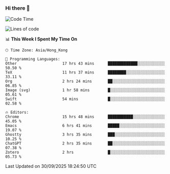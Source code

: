 ### Hi there 👋

<!--
**nicehiro/nicehiro** is a ✨ _special_ ✨ repository because its `README.md` (this file) appears on your GitHub profile.

Here are some ideas to get you started:

- 🔭 I’m currently working on ...
- 🌱 I’m currently learning ...
- 👯 I’m looking to collaborate on ...
- 🤔 I’m looking for help with ...
- 💬 Ask me about ...
- 📫 How to reach me: ...
- 😄 Pronouns: ...
- ⚡ Fun fact: ...
-->

<!--START_SECTION:waka-->
![Code Time](http://img.shields.io/badge/Code%20Time-1%2C114%20hrs%2024%20mins-blue)

![Lines of code](https://img.shields.io/badge/From%20Hello%20World%20I%27ve%20Written-1.9%20million%20lines%20of%20code-blue)

📊 **This Week I Spent My Time On** 

```text
🕑︎ Time Zone: Asia/Hong_Kong

💬 Programming Languages: 
Other                    17 hrs 43 mins      █████████████░░░░░░░░░░░░   50.50 % 
TeX                      11 hrs 37 mins      ████████░░░░░░░░░░░░░░░░░   33.11 % 
Org                      2 hrs 24 mins       ██░░░░░░░░░░░░░░░░░░░░░░░   06.85 % 
Image (svg)              1 hr 58 mins        █░░░░░░░░░░░░░░░░░░░░░░░░   05.61 % 
Swift                    54 mins             █░░░░░░░░░░░░░░░░░░░░░░░░   02.58 % 

🔥 Editors: 
Chrome                   15 hrs 48 mins      ███████████░░░░░░░░░░░░░░   45.05 % 
Emacs                    6 hrs 41 mins       █████░░░░░░░░░░░░░░░░░░░░   19.07 % 
Ghostty                  3 hrs 35 mins       ███░░░░░░░░░░░░░░░░░░░░░░   10.25 % 
ChatGPT                  2 hrs 35 mins       ██░░░░░░░░░░░░░░░░░░░░░░░   07.38 % 
Zotero                   2 hrs               █░░░░░░░░░░░░░░░░░░░░░░░░   05.73 % 
```


 Last Updated on 30/09/2025 18:24:50 UTC
<!--END_SECTION:waka-->

